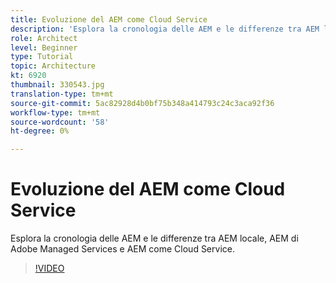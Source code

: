 ```yaml
---
title: Evoluzione del AEM come Cloud Service
description: 'Esplora la cronologia delle AEM e le differenze tra AEM locale, AEM di Adobe Managed Services e AEM come Cloud Service. '
role: Architect
level: Beginner
type: Tutorial
topic: Architecture
kt: 6920
thumbnail: 330543.jpg
translation-type: tm+mt
source-git-commit: 5ac82928d4b0bf75b348a414793c24c3aca92f36
workflow-type: tm+mt
source-wordcount: '58'
ht-degree: 0%

---
```



# Evoluzione del AEM come Cloud Service

Esplora la cronologia delle AEM e le differenze tra AEM locale, AEM di Adobe Managed Services e AEM come Cloud Service.

>[!VIDEO](https://video.tv.adobe.com/v/330543/?quality=12&learn=on)
